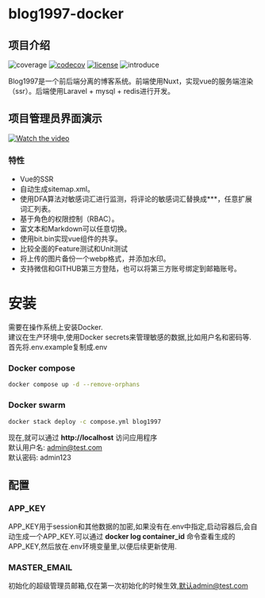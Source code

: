 # blog1997-docker

## 项目介绍
![coverage](https://img.shields.io/codecov/c/github/youLookLikeDelicious/blog1997)
[![codecov](https://codecov.io/gh/youLookLikeDelicious/blog1997-api/branch/master/graph/badge.svg?token=4GY5UED0WI)](https://codecov.io/gh/youLookLikeDelicious/blog1997-api)
[![license](https://img.shields.io/github/license/youLookLikeDelicious/blog1997-docker)](https://github.com/youLookLikeDelicious/blog1997-docker/blob/main/LICENSE)
![introduce](https://img.wenhairu.com/images/2023/01/06/7pe0S.png)

Blog1997是一个前后端分离的博客系统。前端使用Nuxt，实现vue的服务端渲染（ssr）。后端使用Laravel + mysql + redis进行开发。

## 项目管理员界面演示

[![Watch the video](https://raw.github.com/GabLeRoux/WebMole/master/ressources/WebMole_Youtube_Video.png)](http://go.plvideo.cn/front/video/preview?vid=43876a053a5729ff357674c4390011c9_4)

### 特性

- Vue的SSR
- 自动生成sitemap.xml。
- 使用DFA算法对敏感词汇进行监测，将评论的敏感词汇替换成***，任意扩展词汇列表。
- 基于角色的权限控制（RBAC）。
- 富文本和Markdown可以任意切换。
- 使用bit.bin实现vue组件的共享。
- 比较全面的Feature测试和Unit测试
- 将上传的图片备份一个webp格式，并添加水印。
- 支持微信和GITHUB第三方登陆，也可以将第三方账号绑定到邮箱账号。

# 安装

需要在操作系统上安装Docker.  
建议在生产环境中,使用Docker secrets来管理敏感的数据,比如用户名和密码等.  
首先将.env.example复制成.env  

### Docker compose

```bash
docker compose up -d --remove-orphans
```

### Docker swarm

```bash
docker stack deploy -c compose.yml blog1997
```

现在,就可以通过 **http://localhost** 访问应用程序  
默认用户名: admin@test.com  
默认密码: admin123  

## 配置

### APP_KEY

APP_KEY用于session和其他数据的加密,如果没有在.env中指定,启动容器后,会自动生成一个APP_KEY.可以通过 **docker log container_id** 命令查看生成的APP_KEY,然后放在.env环境变量里,以便后续更新使用.

### MASTER_EMAIL

初始化的超级管理员邮箱,仅在第一次初始化的时候生效,默认admin@test.com  
